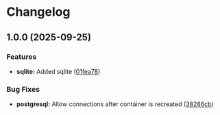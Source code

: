 # Changelog

## 1.0.0 (2025-09-25)


### Features

* **sqlite:** Added sqlite ([01fea78](https://github.com/itsmechlark/features/commit/01fea7881bc692ed32ed3a1db99d22837e3e8c00))


### Bug Fixes

* **postgresql:** Allow connections after container is recreated ([38286cb](https://github.com/itsmechlark/features/commit/38286cbd669acc58e79732ce20fb71a25ec17ac9))
